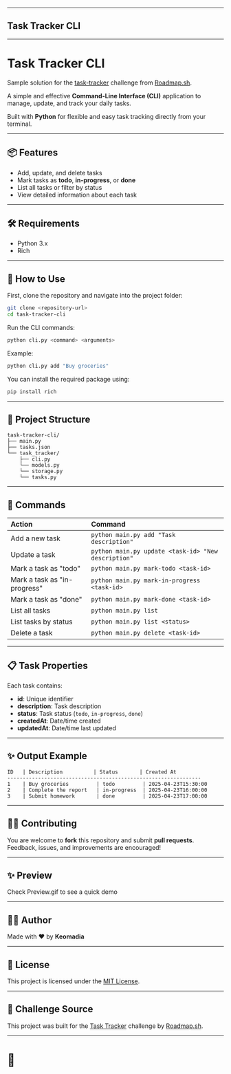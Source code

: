 
---

## Task Tracker CLI

---

# Task Tracker CLI

Sample solution for the [task-tracker](https://roadmap.sh/projects/task-tracker) challenge from [Roadmap.sh](https://roadmap.sh).

A simple and effective **Command-Line Interface (CLI)** application to manage, update, and track your daily tasks.

Built with **Python** for flexible and easy task tracking directly from your terminal.

---

## 📦 Features

- Add, update, and delete tasks
- Mark tasks as **todo**, **in-progress**, or **done**
- List all tasks or filter by status
- View detailed information about each task

---

## 🛠 Requirements

- Python 3.x
- Rich

---

## 🚀 How to Use

First, clone the repository and navigate into the project folder:

```bash
git clone <repository-url>
cd task-tracker-cli
```

Run the CLI commands:

```bash
python cli.py <command> <arguments>
```

Example:

```bash
python cli.py add "Buy groceries"
```

You can install the required package using:

```bash
pip install rich
```

---

## 📂 Project Structure

```
task-tracker-cli/
├── main.py
├── tasks.json
└── task_tracker/
    ├── cli.py
    └── models.py
    └── storage.py
    └── tasks.py
```

---

## 📖 Commands

| Action | Command |
|:---|:---|
| Add a new task | `python main.py add "Task description"` |
| Update a task | `python main.py update <task-id> "New description"` |
| Mark a task as "todo" | `python main.py mark-todo <task-id>` |
| Mark a task as "in-progress" | `python main.py mark-in-progress <task-id>` |
| Mark a task as "done" | `python main.py mark-done <task-id>` |
| List all tasks | `python main.py list` |
| List tasks by status | `python main.py list <status>` |
| Delete a task | `python main.py delete <task-id>` |

---

## 📋 Task Properties

Each task contains:

- **id**: Unique identifier
- **description**: Task description
- **status**: Task status (`todo`, `in-progress`, `done`)
- **createdAt**: Date/time created
- **updatedAt**: Date/time last updated

---

## ✨ Output Example

```
ID   | Description          | Status       | Created At
---------------------------------------------------------------
1    | Buy groceries         | todo         | 2025-04-23T15:30:00
2    | Complete the report   | in-progress  | 2025-04-23T16:00:00
3    | Submit homework       | done         | 2025-04-23T17:00:00
```

---

## 👨‍💻 Contributing

You are welcome to **fork** this repository and submit **pull requests**.  
Feedback, issues, and improvements are encouraged!

---

## ✨ Preview 

Check Preview.gif to see a quick demo

---

## 👨‍💻 Author

Made with ❤️ by **Keomadia**

---

## 📃 License

This project is licensed under the [MIT License](LICENSE).

---

## 🔗 Challenge Source

This project was built for the [Task Tracker](https://roadmap.sh/projects/task-tracker) challenge by [Roadmap.sh](https://roadmap.sh).

---

# 🚀


